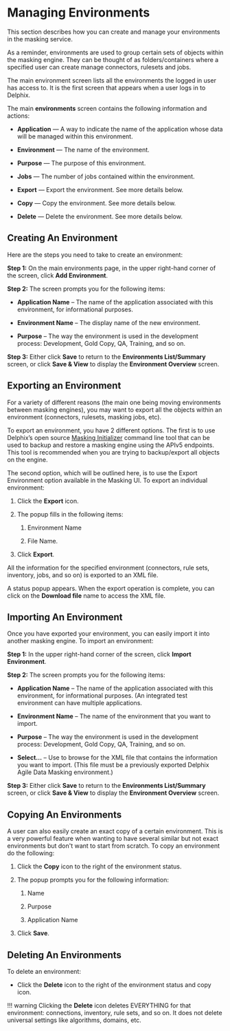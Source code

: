 # Managing Environments

This section describes how you can create and manage your environments
in the masking service.

As a reminder, environments are used to group certain sets of objects
within the masking engine. They can be thought of as folders/containers
where a specified user can create manage connectors, rulesets and jobs.

The main environment screen lists all the environments the logged in
user has access to. It is the first screen that appears when a user logs
in to Delphix.

The main **environments** screen contains the following information and
actions:

  - **Application** — A way to indicate the name of the application
    whose data will be managed within this environment.

  - **Environment** — The name of the environment.

  - **Purpose** — The purpose of this environment.

  - **Jobs** — The number of jobs contained within the environment.

  - **Export** — Export the environment. See more details below.

  - **Copy** — Copy the environment. See more details below.

  - **Delete** — Delete the environment. See more details below.

## Creating An Environment

Here are the steps you need to take to create an environment:

**Step 1:** On the main environments page, in the upper right-hand
corner of the screen, click **Add Environment**.

**Step 2:** The screen prompts you for the following items:

  - **Application Name** – The name of the application associated with
    this environment, for informational purposes.

  - **Environment Name** – The display name of the new environment.

  - **Purpose** – The way the environment is used in the development
    process: Development, Gold Copy, QA, Training, and so on.

**Step 3:** Either click **Save** to return to the **Environments
List/Summary** screen, or click **Save & View** to display the
**Environment Overview** screen.

## Exporting an Environment

For a variety of different reasons (the main one being moving
environments between masking engines), you may want to export all the
objects within an environment (connectors, rulesets, masking jobs, etc).

To export an environment, you have 2 different options. The first is to
use Delphix’s open source [<span class="underline">Masking
Initializer</span>](https://github.com/delphix/masking-initializer)
command line tool that can be used to backup and restore a masking
engine using the APIv5 endpoints. This tool is recommended when you are
trying to backup/export all objects on the engine.

The second option, which will be outlined here, is to use the Export
Environment option available in the Masking UI. To export an individual
environment:

1.  Click the **Export** icon.

2.  The popup fills in the following items:
    
    1.  Environment Name
    
    2.  File Name.

3.  Click **Export**.

All the information for the specified environment (connectors, rule
sets, inventory, jobs, and so on) is exported to an XML file.

A status popup appears. When the export operation is complete, you can
click on the **Download file** name to access the XML file.

## Importing An Environment

Once you have exported your environment, you can easily import it into
another masking engine. To import an environment:

**Step 1:** In the upper right-hand corner of the screen, click **Import
Environment**.

**Step 2:** The screen prompts you for the following items:

  - **Application Name** – The name of the application associated with
    this environment, for informational purposes. (An integrated test
    environment can have multiple applications.

  - **Environment Name** – The name of the environment that you want
    to import.

  - **Purpose** – The way the environment is used in the development
    process: Development, Gold Copy, QA, Training, and so on.

  - **Select…** – Use to browse for the XML file that contains the
    information you want to import. (This file must be a previously
    exported Delphix Agile Data Masking environment.)

**Step 3:** Either click **Save** to return to the **Environments
List/Summary** screen, or click **Save & View** to display the
**Environment Overview** screen.

## Copying An Environments

A user can also easily create an exact copy of a certain environment.
This is a very powerful feature when wanting to have several similar but
not exact environments but don't want to start from scratch. To copy an
environment do the following:

1.  Click the **Copy** icon to the right of the environment status.

2.  The popup prompts you for the following information:
    
    1.  Name
    
    2.  Purpose
    
    3.  Application Name

3.  Click **Save**.

## Deleting An Environments

To delete an environment:

  - Click the **Delete** icon to the right of the environment status
    and copy
icon.

!!! warning 
    Clicking the **Delete** icon deletes EVERYTHING for that environment: connections, inventory, rule sets, and so on. It does not delete universal settings like algorithms, domains, etc.
